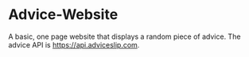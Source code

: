 # Advice-Website
A basic, one page website that displays a random piece of advice. The advice API is https://api.adviceslip.com.
